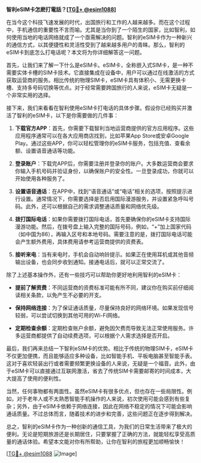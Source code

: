 **智利eSIM卡怎麽打電話？[[TG💪+ @esim1088](https://t.me/s/esim1088)]**

在当今这个科技飞速发展的时代，出国旅行和工作的人越来越多。而在这个过程中，手机通信的重要性不言而喻。尤其是当你到了一个陌生的国家，比如智利，如何使用当地的电话网络就成了一个亟需解决的问题。智利的eSIM卡作为一种新兴的通信方式，以其便捷性和灵活性受到了越来越多用户的青睐。那么，智利的eSIM卡到底怎么打电话呢？本文将为你详细解答这一问题。

首先，让我们来了解一下什么是eSIM卡。eSIM卡，全称嵌入式SIM卡，是一种不需要实体卡槽的SIM卡技术。它直接集成在设备中，用户可以通过在线激活的方式获取运营商的服务。相比传统的物理SIM卡，eSIM卡具有体积小、无需更换卡槽、支持多号码切换等优点。对于经常需要跨国旅行的人来说，eSIM卡无疑是一个非常实用的选择。

接下来，我们来看看在智利使用eSIM卡打电话的具体步骤。假设你已经购买并激活了智利的eSIM卡，以下是你需要做的几件事：

1. **下载官方APP**：首先，你需要下载智利当地运营商提供的官方应用程序。这些应用程序通常可以在各大应用商店找到，比如苹果App Store或安卓Google Play。通过这些APP，你可以轻松管理你的eSIM卡服务，包括充值、查看余额、设置语音通话等功能。

2. **登录账户**：下载完APP后，你需要注册并登录你的账户。大多数运营商会要求你输入手机号码并验证身份，以确保账户的安全性。一旦登录成功，你就可以开始使用各种服务了。

3. **设置语音通话**：在APP中，找到“语音通话”或“电话”相关的选项，按照提示进行设置。通常情况下，你需要选择是否启用国际漫游服务，并设置紧急呼叫号码。此外，还可以根据自己的需求调整通话质量和网络优先级。

4. **拨打国际电话**：如果你需要拨打国际电话，首先要确保你的eSIM卡支持国际漫游功能。然后，在拨号盘上输入完整的国际号码，例如，“+”加上国家代码（如中国为86），再输入区号和本地号码。需要注意的是，拨打国际电话可能会产生额外费用，具体费用请参考运营商提供的资费表。

5. **接听来电**：当有来电时，手机会自动响铃提示。如果正在使用耳机或其他音频输出设备，也会同步收到通知。接通电话后，就可以正常交流了。

除了上述基本操作外，还有一些技巧可以帮助你更好地利用智利的eSIM卡：

- **提前了解资费**：不同运营商的资费标准可能有所不同，建议你在购买前仔细阅读相关条款，以免产生不必要的开支。
  
- **保持网络连接**：为了保证通话质量，尽量保持良好的网络环境。如果发现信号较弱，可以尝试切换到其他可用的Wi-Fi网络。

- **定期检查余额**：定期检查账户余额，避免因欠费而导致无法正常使用服务。许多运营商都提供了自动续费选项，可以根据个人需求选择是否开启。

最后，我们再来总结一下智利eSIM卡的优势。相比于传统的物理SIM卡，eSIM卡不仅更加便携，而且能够适应多种设备，比如智能手机、平板电脑甚至智能手表。这对于喜欢轻装出行或者需要频繁更换设备的人来说，无疑是一个福音。此外，由于eSIM卡可以直接通过互联网激活，省去了传统SIM卡需要邮寄的时间成本，大大提高了使用的便利性。

当然，任何事物都有两面性。虽然eSIM卡有很多优点，但也存在一些局限性。例如，对于老年人或不太熟悉智能手机操作的人来说，初次使用可能会感到有些复杂；另外，由于eSIM卡依赖于网络连接，因此在网络不稳定的情况下可能会影响通话质量。不过总体而言，随着技术的进步和完善，这些问题正在逐步得到解决。

总之，智利的eSIM卡作为一种创新的通信工具，为我们的日常生活带来了极大的便利。无论是短期旅游还是长期居住，只要掌握了正确的方法，就能轻松享受高质量的通话体验。希望本文能对你有所帮助，让你在智利的旅程更加顺畅愉快！

[[TG💪+ @esim1088](https://t.me/s/esim1088) ![Image](https://i.postimg.cc/4NQfJmqS/Snipaste-2025-05-13-00-14-12.png)]